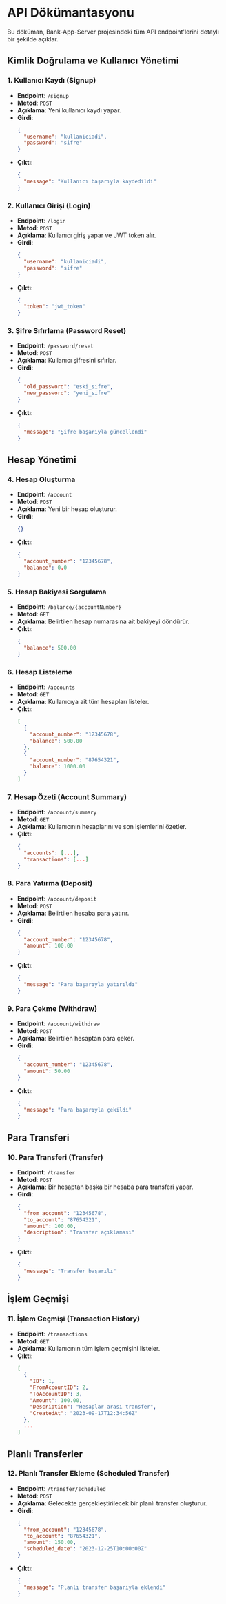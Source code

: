 
# API Dökümantasyonu

Bu döküman, Bank-App-Server projesindeki tüm API endpoint'lerini detaylı bir şekilde açıklar.

## Kimlik Doğrulama ve Kullanıcı Yönetimi

### 1. Kullanıcı Kaydı (Signup)
- **Endpoint**: `/signup`
- **Metod**: `POST`
- **Açıklama**: Yeni kullanıcı kaydı yapar.
- **Girdi**:
  ```json
  {
    "username": "kullaniciadi",
    "password": "sifre"
  }
  ```
- **Çıktı**:
  ```json
  {
    "message": "Kullanıcı başarıyla kaydedildi"
  }
  ```

### 2. Kullanıcı Girişi (Login)
- **Endpoint**: `/login`
- **Metod**: `POST`
- **Açıklama**: Kullanıcı giriş yapar ve JWT token alır.
- **Girdi**:
  ```json
  {
    "username": "kullaniciadi",
    "password": "sifre"
  }
  ```
- **Çıktı**:
  ```json
  {
    "token": "jwt_token"
  }
  ```

### 3. Şifre Sıfırlama (Password Reset)
- **Endpoint**: `/password/reset`
- **Metod**: `POST`
- **Açıklama**: Kullanıcı şifresini sıfırlar.
- **Girdi**:
  ```json
  {
    "old_password": "eski_sifre",
    "new_password": "yeni_sifre"
  }
  ```
- **Çıktı**:
  ```json
  {
    "message": "Şifre başarıyla güncellendi"
  }
  ```

## Hesap Yönetimi

### 4. Hesap Oluşturma
- **Endpoint**: `/account`
- **Metod**: `POST`
- **Açıklama**: Yeni bir hesap oluşturur.
- **Girdi**:
  ```json
  {}
  ```
- **Çıktı**:
  ```json
  {
    "account_number": "12345678",
    "balance": 0.0
  }
  ```

### 5. Hesap Bakiyesi Sorgulama
- **Endpoint**: `/balance/{accountNumber}`
- **Metod**: `GET`
- **Açıklama**: Belirtilen hesap numarasına ait bakiyeyi döndürür.
- **Çıktı**:
  ```json
  {
    "balance": 500.00
  }
  ```

### 6. Hesap Listeleme
- **Endpoint**: `/accounts`
- **Metod**: `GET`
- **Açıklama**: Kullanıcıya ait tüm hesapları listeler.
- **Çıktı**:
  ```json
  [
    {
      "account_number": "12345678",
      "balance": 500.00
    },
    {
      "account_number": "87654321",
      "balance": 1000.00
    }
  ]
  ```

### 7. Hesap Özeti (Account Summary)
- **Endpoint**: `/account/summary`
- **Metod**: `GET`
- **Açıklama**: Kullanıcının hesaplarını ve son işlemlerini özetler.
- **Çıktı**:
  ```json
  {
    "accounts": [...],
    "transactions": [...]
  }
  ```

### 8. Para Yatırma (Deposit)
- **Endpoint**: `/account/deposit`
- **Metod**: `POST`
- **Açıklama**: Belirtilen hesaba para yatırır.
- **Girdi**:
  ```json
  {
    "account_number": "12345678",
    "amount": 100.00
  }
  ```
- **Çıktı**:
  ```json
  {
    "message": "Para başarıyla yatırıldı"
  }
  ```

### 9. Para Çekme (Withdraw)
- **Endpoint**: `/account/withdraw`
- **Metod**: `POST`
- **Açıklama**: Belirtilen hesaptan para çeker.
- **Girdi**:
  ```json
  {
    "account_number": "12345678",
    "amount": 50.00
  }
  ```
- **Çıktı**:
  ```json
  {
    "message": "Para başarıyla çekildi"
  }
  ```

## Para Transferi

### 10. Para Transferi (Transfer)
- **Endpoint**: `/transfer`
- **Metod**: `POST`
- **Açıklama**: Bir hesaptan başka bir hesaba para transferi yapar.
- **Girdi**:
  ```json
  {
    "from_account": "12345678",
    "to_account": "87654321",
    "amount": 100.00,
    "description": "Transfer açıklaması"
  }
  ```
- **Çıktı**:
  ```json
  {
    "message": "Transfer başarılı"
  }
  ```

## İşlem Geçmişi

### 11. İşlem Geçmişi (Transaction History)
- **Endpoint**: `/transactions`
- **Metod**: `GET`
- **Açıklama**: Kullanıcının tüm işlem geçmişini listeler.
- **Çıktı**:
  ```json
  [
    {
      "ID": 1,
      "FromAccountID": 2,
      "ToAccountID": 3,
      "Amount": 100.00,
      "Description": "Hesaplar arası transfer",
      "CreatedAt": "2023-09-17T12:34:56Z"
    },
    ...
  ]
  ```

## Planlı Transferler

### 12. Planlı Transfer Ekleme (Scheduled Transfer)
- **Endpoint**: `/transfer/scheduled`
- **Metod**: `POST`
- **Açıklama**: Gelecekte gerçekleştirilecek bir planlı transfer oluşturur.
- **Girdi**:
  ```json
  {
    "from_account": "12345678",
    "to_account": "87654321",
    "amount": 150.00,
    "scheduled_date": "2023-12-25T10:00:00Z"
  }
  ```
- **Çıktı**:
  ```json
  {
    "message": "Planlı transfer başarıyla eklendi"
  }
  ```
